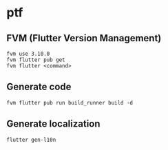 # ptf

## FVM (Flutter Version Management)
```
fvm use 3.10.0
fvm flutter pub get
fvm flutter <command>
```

## Generate code
```
fvm flutter pub run build_runner build -d
```

## Generate localization
```
flutter gen-l10n
```
